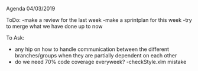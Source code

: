 Agenda 04/03/2019

ToDo:
-make a review for the last week
-make a sprintplan for this week
-try to merge what we have done up to now



To Ask:

- any hip on how to handle communication between the different branches/groups when they are partially dependent on each other
- do we need 70% code coverage everyweek?
-checkStyle.xlm mistake